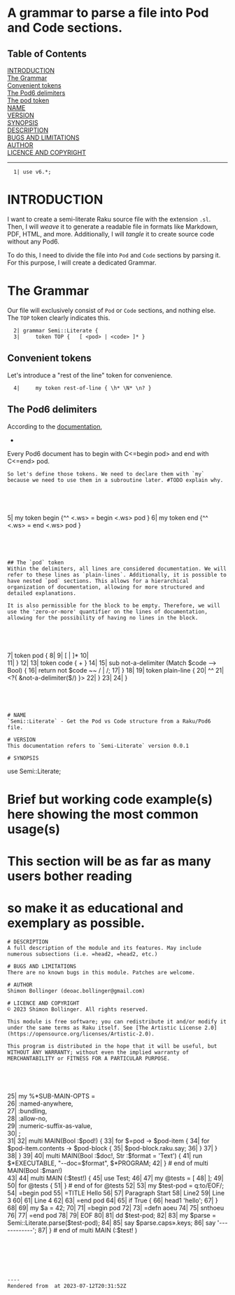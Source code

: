# A grammar to parse a file into Pod and Code sections. 
>
## Table of Contents
[INTRODUCTION](#introduction)  
[The Grammar](#the-grammar)  
[Convenient tokens](#convenient-tokens)  
[The Pod6 delimiters](#the-pod6-delimiters)  
[The pod token](#the-pod-token)  
[NAME](#name)  
[VERSION](#version)  
[SYNOPSIS](#synopsis)  
[DESCRIPTION](#description)  
[BUGS AND LIMITATIONS](#bugs-and-limitations)  
[AUTHOR](#author)  
[LICENCE AND COPYRIGHT](#licence-and-copyright)  

----
```
  1| use v6.*;

```




# INTRODUCTION
I want to create a semi-literate Raku source file with the extension `.sl`. Then, I will _weave_ it to generate a readable file in formats like Markdown, PDF, HTML, and more. Additionally, I will _tangle_ it to create source code without any Pod6.

To do this, I need to divide the file into `Pod` and `Code` sections by parsing it. For this purpose, I will create a dedicated Grammar.

# The Grammar
Our file will exclusively consist of `Pod` or `Code` sections, and nothing else. The `TOP` token clearly indicates this.





```
  2| grammar Semi::Literate {
  3|     token TOP {   [ <pod> | <code> ]* }

```




## Convenient tokens
Let's introduce a "rest of the line" token for convenience.





```
  4|     my token rest-of-line { \h* \N* \n? } 

```




## The Pod6 delimiters
According to the [documentation](https://docs.raku.org/language/pod),

*  ```
Every Pod6 document has to begin with C<=begin pod> and end with C<=end> pod. 
```
So let's define those tokens. We need to declare them with `my` because we need to use them in a subroutine later. #TODO explain why.





```
  5|     my token begin {^^ <.ws> \= begin <.ws> pod <rest-of-line>}
  6|     my token end   {^^ <.ws> \= end   <.ws> pod <rest-of-line>}

```




## The `pod` token
Within the delimiters, all lines are considered documentation. We will refer to these lines as `plain-lines`. Additionally, it is possible to have nested `pod` sections. This allows for a hierarchical organization of documentation, allowing for more structured and detailed explanations.

It is also permissible for the block to be empty. Therefore, we will use the 'zero-or-more' quantifier on the lines of documentation, allowing for the possibility of having no lines in the block.





```
  7|     token pod {
  8|         <begin> 
  9|             [<pod> | <plain-line>]*
 10|         <end>   
 11|     } 
 12| 
 13|     token code { <plain-line>+ }
 14| 
 15|     sub not-a-delimiter (Match $code --> Bool) {
 16|         return not $code ~~ / <begin> | <end> /;
 17|     } 
 18| 
 19|     token plain-line {
 20|         ^^ <rest-of-line>
 21|         <?{ &not-a-delimiter($/) }> 
 22|     } 
 23| 
 24| } 

```




# NAME
`Semi::Literate` - Get the Pod vs Code structure from a Raku/Pod6 file.

# VERSION
This documentation refers to `Semi-Literate` version 0.0.1

# SYNOPSIS
```
use Semi::Literate;
# Brief but working code example(s) here showing the most common usage(s) 

# This section will be as far as many users bother reading
# so make it as educational and exemplary as possible.
```
# DESCRIPTION
A full description of the module and its features. May include numerous subsections (i.e. =head2, =head2, etc.)

# BUGS AND LIMITATIONS
There are no known bugs in this module. Patches are welcome.

# AUTHOR
Shimon Bollinger (deoac.bollinger@gmail.com)

# LICENCE AND COPYRIGHT
© 2023 Shimon Bollinger. All rights reserved.

This module is free software; you can redistribute it and/or modify it under the same terms as Raku itself. See [The Artistic License 2.0](https://opensource.org/licenses/Artistic-2.0).

This program is distributed in the hope that it will be useful, but WITHOUT ANY WARRANTY; without even the implied warranty of MERCHANTABILITY or FITNESS FOR A PARTICULAR PURPOSE.





```
 25| my %*SUB-MAIN-OPTS =                                                       
 26|   :named-anywhere,             
 27|   :bundling,                   
 28|   :allow-no,                   
 29|   :numeric-suffix-as-value,    
 30| ;                                                                          
 31| 
 32| multi MAIN(Bool :$pod!) {                                                  
 33|     for $=pod -> $pod-item {                                               
 34|         for $pod-item.contents -> $pod-block {                             
 35|             $pod-block.raku.say;                                           
 36|         }                                                                  
 37|     }                                                                      
 38| } 
 39| 
 40| multi MAIN(Bool :$doc!, Str :$format = 'Text') {                           
 41|     run $*EXECUTABLE, "--doc=$format", $*PROGRAM;                          
 42| } # end of multi MAIN(Bool :$man!)                                         
 43| 
 44| multi MAIN (:$test!) {                                                     
 45|     use Test;                                                              
 46| 
 47|     my @tests = [                                                          
 48|     ];                                                                     
 49| 
 50|     for @tests {                                                           
 51|     } # end of for @tests                                                  
 52| 
 53|     my $test-pod = q:to/EOF/;
 54|     =begin pod
 55|     =TITLE Hello
 56| 
 57|     Paragraph Start
 58|     Line2
 59|     Line 3
 60| 
 61|     Line 4
 62| 
 63|     =end pod
 64| 
 65|     if True {
 66|         head1 'hello';
 67|     }
 68| 
 69|     my $a = 42;
 70| 
 71|     =begin pod
 72| 
 73|     =defn aoeu
 74| 
 75|     snthoeu
 76| 
 77|     =end pod
 78| 
 79|     EOF
 80| 
 81|     dd $test-pod;
 82| 
 83|     my $parse = Semi::Literate.parse($test-pod);
 84| 
 85|     say $parse.caps».keys;
 86|     say '------------';
 87| } # end of multi MAIN (:$test! )

```






----
Rendered from  at 2023-07-12T20:31:52Z